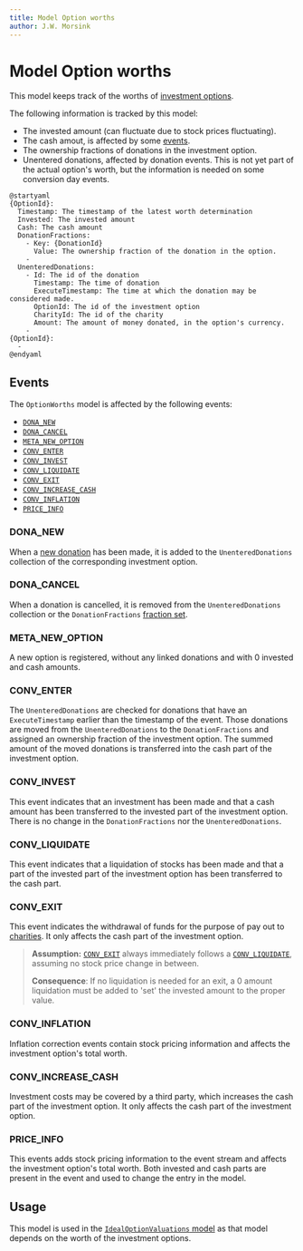 ```yaml
---
title: Model Option worths
author: J.W. Morsink
---
```


# Model Option worths

This model keeps track of the worths of [investment options](../option).

The following information is tracked by this model:

* The invested amount (can fluctuate due to stock prices fluctuating). 
* The cash amout, is affected by some [events](../event).
* The ownership fractions of donations in the investment option.
* Unentered donations, affected by donation events. This is not yet part of the actual option's worth, but the information is needed on some conversion day events.

```plantuml
@startyaml
{OptionId}:
  Timestamp: The timestamp of the latest worth determination
  Invested: The invested amount
  Cash: The cash amount
  DonationFractions:
    - Key: {DonationId}
      Value: The ownership fraction of the donation in the option.
    - 
  UnenteredDonations:
    - Id: The id of the donation
      Timestamp: The time of donation
      ExecuteTimestamp: The time at which the donation may be considered made.
      OptionId: The id of the investment option
      CharityId: The id of the charity
      Amount: The amount of money donated, in the option's currency.
    - 
{OptionId}:
  -
@endyaml
```

## Events

The `OptionWorths` model is affected by the following events:

* [`DONA_NEW`](../events/DONA_NEW)
* [`DONA_CANCEL`](../events/DONA_CANCEL)
* [`META_NEW_OPTION`](../events/META_NEW_OPTION)
* [`CONV_ENTER`](../events/CONV_ENTER)
* [`CONV_INVEST`](../events/CONV_INVEST)
* [`CONV_LIQUIDATE`](../events/CONV_LIQUIDATE)
* [`CONV_EXIT`](../events/CONV_EXIT)
* [`CONV_INCREASE_CASH`](../events/CONV_INCREASE_CASH)
* [`CONV_INFLATION`](../events/CONV_INFLATION)
* [`PRICE_INFO`](../events/PRICE_INFO)

### DONA_NEW

When a [new donation](../donation) has been made, it is added to the `UnenteredDonations` collection of the corresponding investment option.

### DONA_CANCEL

When a donation is cancelled, it is removed from the `UnenteredDonations` collection or the `DonationFractions` [fraction set](../fraction_set).

### META_NEW_OPTION

A new option is registered, without any linked donations and with 0 invested and cash amounts.

### CONV_ENTER

The `UnenteredDonations` are checked for donations that have an `ExecuteTimestamp` earlier than the timestamp of the event. 
Those donations are moved from the `UnenteredDonations` to the `DonationFractions` and assigned an ownership fraction of the investment option.
The summed amount of the moved donations is transferred into the cash part of the investment option.

### CONV_INVEST

This event indicates that an investment has been made and that a cash amount has been transferred to the invested part of the investment option.
There is no change in the `DonationFractions` nor the `UnenteredDonations`.

### CONV_LIQUIDATE

This event indicates that a liquidation of stocks has been made and that a part of the invested part of the investment option has been transferred to the cash part.

### CONV_EXIT

This event indicates the withdrawal of funds for the purpose of pay out to [charities](.charities). 
It only affects the cash part of the investment option.

> **Assumption:** [`CONV_EXIT`](../events/CONV_EXIT) always immediately follows a [`CONV_LIQUIDATE`](../events/CONV_LIQUIDATE), assuming no stock price change in between. 
>
> **Consequence**:  If no liquidation is needed for an exit, a 0 amount liquidation must be added to 'set' the invested amount to the proper value.

### CONV_INFLATION

Inflation correction events contain stock pricing information and affects the investment option's total worth.

### CONV_INCREASE_CASH

Investment costs may be covered by a third party, which increases the cash part of the investment option.
It only affects the cash part of the investment option.

### PRICE_INFO

This events adds stock pricing information to the event stream and affects the investment option's total worth.
Both invested and cash parts are present in the event and used to change the entry in the model.

## Usage

This model is used in the [`IdealOptionValuations` model](./ideal_option_valuations) as that model depends on the worth of the investment options.
